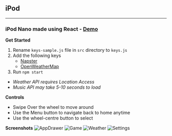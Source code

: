 ## iPod
___
### iPod Nano made using React - [Demo](https://prateek-chawla.github.io/React-iPod/)

**Get Started**

1. Rename `keys-sample.js` file in `src` directory to `keys.js`
2. Add the following keys
    - [Napster](https://developer.napster.com/)
    - [OpenWeatherMap](https://openweathermap.org/api)
3. Run `npm start`

- *Weather API requires Location Access*
- *Music API may take 5-10 seconds to load*

**Controls**
- Swipe Over the wheel to move around
- Use the Menu button to navigate back to home anytime
- Use the wheel-centre button to select

**Screenshots**
![AppDrawer](https://user-images.githubusercontent.com/36411913/89551879-1709d300-d829-11ea-9232-8c7b79518f2e.png)
![Game](https://user-images.githubusercontent.com/36411913/89551997-330d7480-d829-11ea-8f70-ab7ca1eedd70.png)
![Weather](https://user-images.githubusercontent.com/36411913/89552129-605a2280-d829-11ea-9366-c4f6018cc90e.png)
![Settings](https://user-images.githubusercontent.com/36411913/89680365-7098fd00-d910-11ea-8df2-c3dc9b1eeaf3.png)
